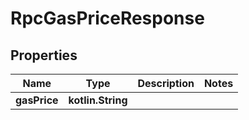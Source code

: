 
# RpcGasPriceResponse

## Properties
| Name | Type | Description | Notes |
| ------------ | ------------- | ------------- | ------------- |
| **gasPrice** | **kotlin.String** |  |  |



